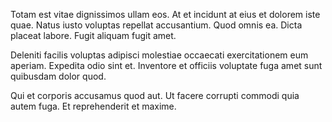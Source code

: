 Totam est vitae dignissimos ullam eos. At et incidunt at eius et dolorem iste quae. Natus iusto voluptas repellat accusantium. Quod omnis ea. Dicta placeat labore. Fugit aliquam fugit amet.
 Deleniti facilis voluptas adipisci molestiae occaecati exercitationem eum aperiam. Expedita odio sint et. Inventore et officiis voluptate fuga amet sunt quibusdam dolor quod.
 Qui et corporis accusamus quod aut. Ut facere corrupti commodi quia autem fuga. Et reprehenderit et maxime.